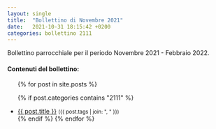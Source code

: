 ```yaml
---
layout: single
title:  "Bollettino di Novembre 2021"
date:   2021-10-31 18:15:42 +0200
categories: bollettino 2111
---
```



Bollettino parrocchiale per il periodo Novembre 2021 - Febbraio 2022.

<div class="notice--info">
<h4>Contenuti del bollettino:</h4>
<ul>
{% for post in site.posts %}

  {% if post.categories contains "2111" %}
  <li>
    <a href="{{ post.url }}">{{ post.title }}</a>
    <small>({{ post.tags | join: ", " }})</small>
  </li>
  {% endif %}
{% endfor %}
</ul>
</div>



